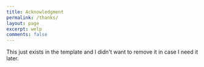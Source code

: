 ```yaml
---
title: Acknowledgment
permalink: /thanks/
layout: page
excerpt: welp
comments: false
---
```


This just exists in the template and I didn't want to remove it in case I need it later.
